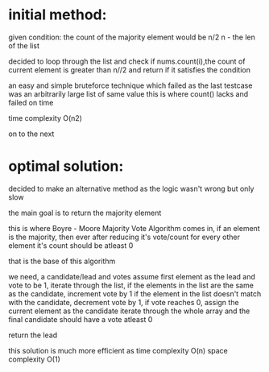# initial method:

given condition:
the count of the majority element would be n/2
n - the len of the list

decided to loop through the list
and check if nums.count(i),the count of current element is greater than n//2
and return if it satisfies the condition

an easy and simple bruteforce technique which failed
as the last testcase was an arbitrarily large list of same value
this is where count() lacks and failed on time

time complexity O(n2)

on to the next

# optimal solution:
decided to make an alternative method
as the logic wasn't wrong but only slow

the main goal is to return the majority element

this is where Boyre - Moore Majority Vote Algorithm comes in,
if an element is the majority, then ever after reducing it's vote/count for every other element 
it's count should be atleast 0

that is the base of this algorithm

we need, a candidate/lead and votes
assume first element as the lead and vote to be 1,
iterate through the list, if the elements in the list are the same as the candidate, increment vote by 1
if the element in the list doesn't match with the candidate, decrement vote by 1,
if vote reaches 0, assign the current element as the candidate
iterate through the whole array and the final candidate should have a vote atleast 0

return the lead

this solution is much more efficient as 
time complexity O(n) 
space complexity O(1)
